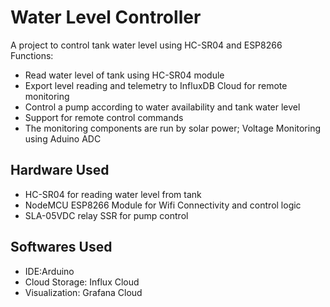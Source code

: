 # Water Level Controller
A project to control tank water level using HC-SR04 and ESP8266
Functions:
- Read water level of tank using HC-SR04 module
- Export level reading and telemetry to InfluxDB Cloud for remote monitoring
- Control a pump according to water availability and tank water level
- Support for remote control commands
- The monitoring components are run by solar power; Voltage Monitoring using Aduino ADC

## Hardware Used
- HC-SR04 for reading water level from tank
- NodeMCU ESP8266 Module for Wifi Connectivity and control logic
- SLA-05VDC relay SSR for pump control

## Softwares Used
- IDE:Arduino
- Cloud Storage: Influx Cloud
- Visualization: Grafana Cloud



